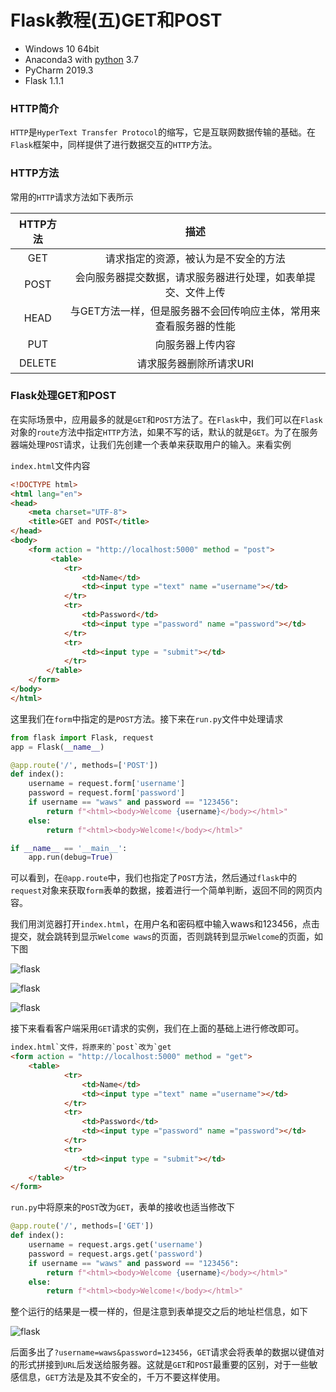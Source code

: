 # Flask教程(五)GET和POST

- Windows 10 64bit
- Anaconda3 with [python](https://xugaoxiang.com/tag/python/) 3.7
- PyCharm 2019.3
- Flask 1.1.1

### HTTP简介

`HTTP`是`HyperText Transfer Protocol`的缩写，它是互联网数据传输的基础。在`Flask`框架中，同样提供了进行数据交互的`HTTP`方法。

### HTTP方法

常用的`HTTP`请求方法如下表所示

| HTTP方法 |                             描述                             |
| :------: | :----------------------------------------------------------: |
|   GET    |             请求指定的资源，被认为是不安全的方法             |
|   POST   | 会向服务器提交数据，请求服务器进行处理，如表单提交、文件上传 |
|   HEAD   | 与GET方法一样，但是服务器不会回传响应主体，常用来查看服务器的性能 |
|   PUT    |                       向服务器上传内容                       |
|  DELETE  |                   请求服务器删除所请求URI                    |

### Flask处理GET和POST

在实际场景中，应用最多的就是`GET`和`POST`方法了。在`Flask`中，我们可以在`Flask`对象的`route`方法中指定`HTTP`方法，如果不写的话，默认的就是`GET`。为了在服务器端处理`POST`请求，让我们先创建一个表单来获取用户的输入。来看实例

`index.html`文件内容

```html
<!DOCTYPE html>
<html lang="en">
<head>
    <meta charset="UTF-8">
    <title>GET and POST</title>
</head>
<body>
    <form action = "http://localhost:5000" method = "post">
         <table>
            <tr>
                <td>Name</td>
                <td><input type ="text" name ="username"></td>
            </tr>
            <tr>
                <td>Password</td>
                <td><input type ="password" name ="password"></td>
            </tr>
            <tr>
                <td><input type = "submit"></td>
            </tr>
        </table>
    </form>
</body>
</html>
```

这里我们在`form`中指定的是`POST`方法。接下来在`run.py`文件中处理请求

```python
from flask import Flask, request
app = Flask(__name__)

@app.route('/', methods=['POST'])
def index():
    username = request.form['username']
    password = request.form['password']
    if username == "waws" and password == "123456":
        return f"<html><body>Welcome {username}</body></html>"
    else:
        return f"<html><body>Welcome!</body></html>"

if __name__ == '__main__':
    app.run(debug=True)
```

可以看到，在`@app.route`中，我们也指定了`POST`方法，然后通过`flask`中的`request`对象来获取`form`表单的数据，接着进行一个简单判断，返回不同的网页内容。

我们用浏览器打开`index.html`，在用户名和密码框中输入waws和123456，点击提交，就会跳转到显示`Welcome waws`的页面，否则跳转到显示`Welcome`的页面，如下图

![flask](https://cdn.jsdelivr.net/gh/Killer-89757/PicBed/images/2024%2F05%2F2a329d3b2e921118-53d0a4.png)

![flask](https://cdn.jsdelivr.net/gh/Killer-89757/PicBed/images/2024%2F05%2F2a329d3b2e921118-42ec1b.png)

![flask](https://cdn.jsdelivr.net/gh/Killer-89757/PicBed/images/2024%2F05%2F34c25f7d25d19ea1-3a5274.png)

接下来看看客户端采用`GET`请求的实例，我们在上面的基础上进行修改即可。

```html
index.html`文件，将原来的`post`改为`get
<form action = "http://localhost:5000" method = "get">
    <table>
            <tr>
                <td>Name</td>
                <td><input type ="text" name ="username"></td>
            </tr>
            <tr>
                <td>Password</td>
                <td><input type ="password" name ="password"></td>
            </tr>
            <tr>
                <td><input type = "submit"></td>
            </tr>
    </table>
</form>
```

`run.py`中将原来的`POST`改为`GET`，表单的接收也适当修改下

```python
@app.route('/', methods=['GET'])
def index():
    username = request.args.get('username')
    password = request.args.get('password')
    if username == "waws" and password == "123456":
        return f"<html><body>Welcome {username}</body></html>"
    else:
        return f"<html><body>Welcome!</body></html>"
```

整个运行的结果是一模一样的，但是注意到表单提交之后的地址栏信息，如下

![flask](https://cdn.jsdelivr.net/gh/Killer-89757/PicBed/images/2024%2F05%2FSnipaste_2021-02-16_21-55-01-037983.png)

后面多出了`?username=waws&password=123456`，`GET`请求会将表单的数据以键值对的形式拼接到`URL`后发送给服务器。这就是`GET`和`POST`最重要的区别，对于一些敏感信息，`GET`方法是及其不安全的，千万不要这样使用。

